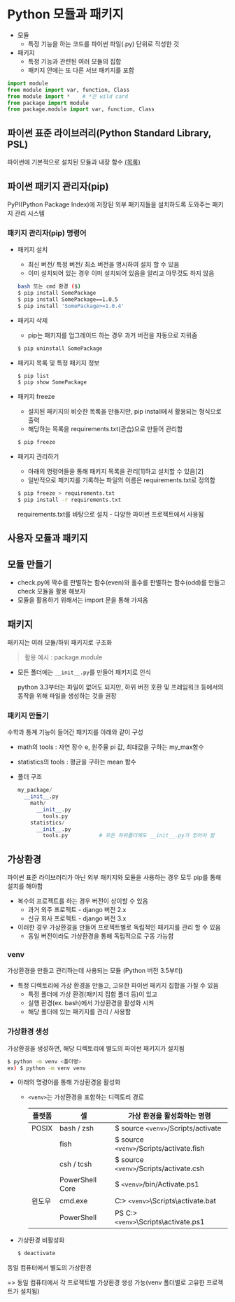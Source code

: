 # Python 모듈과 패키지

* 모듈
  * 특정 기능을 하는 코드를 파이썬 파일(.py) 단위로 작성한 것
* 패키지
  * 특정 기능과 관련된 여러 모듈의 집합
  * 패키지 안에는 또 다른 서브 패키지를 포함

```python
import module
from module import var, function, Class
from module import *    # *은 wild card
from package import module
from package.module import var, function, Class
```

## 파이썬 표준 라이브러리(Python Standard Library, PSL)

파이썬에 기본적으로 설치된 모듈과 내장 함수 [(목록)](http://docs.python.org/ko/3/library/index.html)

## 파이썬 패키지 관리자(pip)

PyPI(Python Package Index)에 저장된 외부 패키지들을 설치하도록 도와주는 패키지 관리 시스템

### 패키지 관리자(pip) 명령어

* 패키지 설치

  * 최신 버전/ 특정 버전/ 최소 버전을 명시하여 설치 할 수 있음
  * 이미 설치되어 있는 경우 이미 설치되어 있음을 알리고 아무것도 하지 않음

  ```bash
  bash 또는 cmd 환경 ($)
  $ pip install SomePackage
  $ pip install SomePackage==1.0.5
  $ pip install 'SomePackage>=1.0.4'
  ```

* 패키지 삭제

  * pip는 패키지를 업그레이드 하는 경우 과거 버전을 자동으로 지워줌

  ```bash
  $ pip uninstall SomePackage
  ```

* 패키지 목록 및 특정 패키지 정보

  ```bash
  $ pip list
  $ pip show SomePackage
  ```

* 패키지 freeze

  * 설치된 패키지의 비슷한 목록을 만들지만, pip install에서 활용되는 형식으로 출력
  * 해당하는 목록을 requirements.txt(관습)으로 만들어 관리함

  ```bash
  $ pip freeze
  ```

* 패키지 관리하기

  * 아래의 명령어들을 통해 패키지 목록을 관리[1]하고 설치할 수 있음[2]
  * 일반적으로 패키지를 기록하는 파일의 이름은 requirements.txt로 정의함

  ```bash
  $ pip freeze > requirements.txt
  $ pip install -r requirements.txt
  ```

  requirements.txt를 바탕으로 설치 - 다양한 파이썬 프로젝트에서 사용됨

## 사용자 모듈과 패키지

## 모듈 만들기

* check.py에 짝수를 판별하는 함수(even)와 홀수를 판별하는 함수(odd)를 만들고 check 모듈을 활용 해보자
* 모듈을 활용하기 위해서는 import 문을 통해 가져옴

## 패키지

패키지는 여러 모듈/하위 패키지로 구조화

> 활용 예시 : package.module

* 모든 폴더에는 `__init__.py`를 만들어 패키지로 인식

  python 3.3부터는 파일이 없어도 되지만, 하위 버전 호환 및 프레임워크 등에서의 동작을 위해 파일을 생성하는 것을 권장

### 패키지 만들기

수학과 통계 기능이 들어간 패키지를 아래와 같이 구성

* math의 tools : 자연 장수 e, 원주율 pi 값, 최대값을 구하는 my_max함수

* statistics의 tools : 평균을 구하는 mean 함수

* 폴더 구조

  ```python
  my_package/
  	__init__.py
      math/
      	__init__.py
          tools.py
      statistics/
      	__init__.py
          tools.py			# 모든 하위폴더에도 __init__.py가 있어야 함
  ```

## 가상환경

파이썬 표준 라이브러리가 아닌 외부 패키지와 모듈을 사용하는 경우 모두 pip를 통해 설치를 해야함

* 복수의 프로젝트를 하는 경우 버전이 상이할 수 있음
  * 과거 외주 프로젝트 - django 버전 2.x
  * 신규 회사 프로젝트 - django 버전 3.x
* 이러한 경우 가상환경을 만들어 프로젝트별로 독립적인 패키지를 관리 할 수 있음
  * 동일 버전이라도 가상환경을 통해 독립적으로 구동 가능함

### venv

가상환경을 만들고 관리하는데 사용되는 모듈 (Python 버전 3.5부터)

* 특정 디렉토리에 가상 환경을 만들고, 고유한 파이썬 패키지 집합을 가질 수 있음
  * 특정 폴더에 가상 환경(패키지 집합 폴더 등)이 있고
  * 실행 환경(ex. bash)에서 가상환경을 활성화 시켜
  * 해당 폴더에 있는 패키지를 관리 / 사용함

### 가상환경 생성

가상환경을 생성하면, 해당 디렉토리에 별도의 파이썬 패키지가 설치됨

```bash
$ python -m venv <폴더명>
ex) $ python -m venv venv
```

* 아래의 명령어를 통해 가상환경을 활성화

  * `<venv>`는 가상환경을 포함하는 디렉토리 경로

    | 플랫폼 | 셀              | 가상 환경을 활성화하는 명령             |
    | ------ | --------------- | --------------------------------------- |
    | POSIX  | bash / zsh      | $ source `<venv>`/Scripts/activate      |
    |        | fish            | $ source `<venv>`/Scripts/activate.fish |
    |        | csh / tcsh      | $ source `<venv>`/Scripts/activate.csh  |
    |        | PowerShell Core | $ `<venv>`/bin/Activate.ps1             |
    | 윈도우 | cmd.exe         | C:\> `<venv>`\Scripts\activate.bat      |
    |        | PowerShell      | PS C:\> `<venv>`\Scripts\activate.ps1   |

* 가상환경 비활성화

  ```bash
  $ deactivate
  ```



동일 컴퓨터에서 별도의 가상환경

 => 동일 컴퓨터에서 각 프로젝트별 가상환경 생성 가능(venv 폴더별로 고유한 프로젝트가 설치됨)